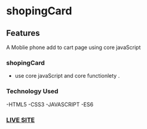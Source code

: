 # shopingCard

## Features
A Moblie phone add to cart page using core javaScript

### shopingCard
- use core javaScript and core functionlety .


### Technology Used 
-HTML5
-CSS3
-JAVASCRIPT
-ES6

### [LIVE SITE](https://sonjoybarmon.github.io/shopingCard/)
